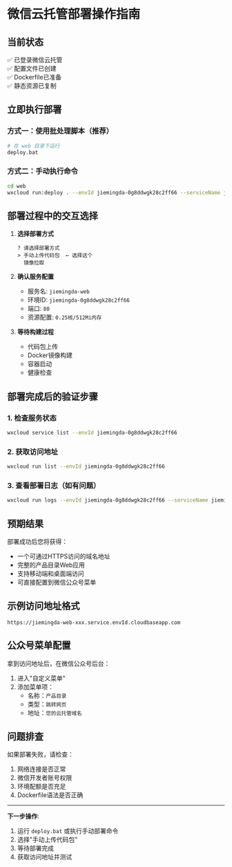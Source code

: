 # 微信云托管部署操作指南

## 当前状态
✅ 已登录微信云托管  
✅ 配置文件已创建  
✅ Dockerfile已准备  
✅ 静态资源已复制  

## 立即执行部署

### 方式一：使用批处理脚本（推荐）
```bash
# 在 web 目录下运行
deploy.bat
```

### 方式二：手动执行命令
```bash
cd web
wxcloud run:deploy . --envId jiemingda-0g8ddwgk28c2ff66 --serviceName jiemingda-web --remark "产品目录Web版部署"
```

## 部署过程中的交互选择

1. **选择部署方式**
   ```
   ? 请选择部署方式
   > 手动上传代码包  ← 选择这个
     镜像拉取
   ```

2. **确认服务配置**
   - 服务名: `jiemingda-web`
   - 环境ID: `jiemingda-0g8ddwgk28c2ff66`
   - 端口: `80`
   - 资源配置: `0.25核/512Mi内存`

3. **等待构建过程**
   - 代码包上传
   - Docker镜像构建
   - 容器启动
   - 健康检查

## 部署完成后的验证步骤

### 1. 检查服务状态
```bash
wxcloud service list --envId jiemingda-0g8ddwgk28c2ff66
```

### 2. 获取访问地址
```bash
wxcloud run list --envId jiemingda-0g8ddwgk28c2ff66
```

### 3. 查看部署日志（如有问题）
```bash
wxcloud run logs --envId jiemingda-0g8ddwgk28c2ff66 --serviceName jiemingda-web
```

## 预期结果

部署成功后您将获得：
- 一个可通过HTTPS访问的域名地址
- 完整的产品目录Web应用
- 支持移动端和桌面端访问
- 可直接配置到微信公众号菜单

## 示例访问地址格式
```
https://jiemingda-web-xxx.service.envId.cloudbaseapp.com
```

## 公众号菜单配置

拿到访问地址后，在微信公众号后台：
1. 进入"自定义菜单"
2. 添加菜单项：
   - 名称：`产品目录`
   - 类型：`跳转网页`
   - 地址：`您的云托管域名`

## 问题排查

如果部署失败，请检查：
1. 网络连接是否正常
2. 微信开发者账号权限
3. 环境配额是否充足
4. Dockerfile语法是否正确

---

**下一步操作**: 
1. 运行 `deploy.bat` 或执行手动部署命令
2. 选择"手动上传代码包"
3. 等待部署完成
4. 获取访问地址并测试